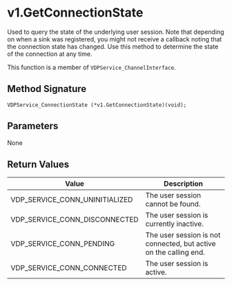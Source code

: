 # v1.GetConnectionState

Used to query the state of the underlying user session. Note that depending on when a sink was registered, you might not receive a callback noting that the connection state has changed. Use this method to determine the state of the connection at any time.

This function is a member of `VDPService_ChannelInterface`.

## Method Signature
```
VDPService_ConnectionState (*v1.GetConnectionState)(void);
```

## Parameters

None

## Return Values

| Value | Description |
| ----- | ----------- |
| VDP_SERVICE_CONN_UNINITIALIZED | The user session cannot be found. |
| VDP_SERVICE_CONN_DISCONNECTED | The user session is currently inactive. |
| VDP_SERVICE_CONN_PENDING| The user session is not connected, but active on the calling end. |
| VDP_SERVICE_CONN_CONNECTED | The user session is active. |


